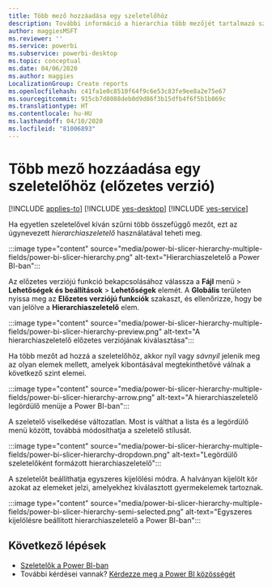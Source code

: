 ```yaml
---
title: Több mező hozzáadása egy szeletelőhöz
description: További információ a hierarchia több mezőjét tartalmazó szeletelő létrehozásáról.
author: maggiesMSFT
ms.reviewer: ''
ms.service: powerbi
ms.subservice: powerbi-desktop
ms.topic: conceptual
ms.date: 04/06/2020
ms.author: maggies
LocalizationGroup: Create reports
ms.openlocfilehash: c41fa1e0c8510f64f9c6e53c83fe9ee8a2e75e67
ms.sourcegitcommit: 915cb7d8088deb0d9d86f3b15dfb4f6f5b1b869c
ms.translationtype: HT
ms.contentlocale: hu-HU
ms.lasthandoff: 04/10/2020
ms.locfileid: "81006893"
---
```

# <a name="add-multiple-fields-to-a-slicer-preview"></a>Több mező hozzáadása egy szeletelőhöz (előzetes verzió)

[!INCLUDE [applies-to](../includes/applies-to.md)] [!INCLUDE [yes-desktop](../includes/yes-desktop.md)] [!INCLUDE [yes-service](../includes/yes-service.md)]

Ha egyetlen szeletelővel kíván szűrni több összefüggő mezőt, ezt az úgynevezett *hierarchiaszeletelő* használatával teheti meg. 

:::image type="content" source="media/power-bi-slicer-hierarchy-multiple-fields/power-bi-slicer-hierarchy.png" alt-text="Hierarchiaszeletelő a Power BI-ban":::

Az előzetes verziójú funkció bekapcsolásához válassza a **Fájl** menü > **Lehetőségek és beállítások** > **Lehetőségek** elemét. A **Globális** területen nyissa meg az **Előzetes verziójú funkciók** szakaszt, és ellenőrizze, hogy be van jelölve a **Hierarchiaszeletelő** elem.

:::image type="content" source="media/power-bi-slicer-hierarchy-multiple-fields/power-bi-slicer-hierarchy-preview.png" alt-text="A hierarchiaszeletelő előzetes verziójának kiválasztása":::

Ha több mezőt ad hozzá a szeletelőhöz, akkor nyíl vagy *sávnyíl* jelenik meg az olyan elemek mellett, amelyek kibontásával megtekinthetővé válnak a következő szint elemei.

:::image type="content" source="media/power-bi-slicer-hierarchy-multiple-fields/power-bi-slicer-hierarchy-arrow.png" alt-text="A hierarchiaszeletelő legördülő menüje a Power BI-ban":::
 
A szeletelő viselkedése változatlan. Most is válthat a lista és a legördülő menü között, továbbá módosíthatja a szeletelő stílusát.

:::image type="content" source="media/power-bi-slicer-hierarchy-multiple-fields/power-bi-slicer-hierarchy-dropdown.png" alt-text="Legördülő szeletelőként formázott hierarchiaszeletelő":::
 
A szeletelőt beállíthatja egyszeres kijelölési módra. A halványan kijelölt kör azokat az elemeket jelzi, amelyekhez kiválasztott gyermekelemek tartoznak.
 
:::image type="content" source="media/power-bi-slicer-hierarchy-multiple-fields/power-bi-slicer-hierarchy-semi-selected.png" alt-text="Egyszeres kijelölésre beállított hierarchiaszeletelő a Power BI-ban":::

## <a name="next-steps"></a>Következő lépések

- [Szeletelők a Power BI-ban](../visuals/power-bi-visualization-slicers.md)
- További kérdései vannak? [Kérdezze meg a Power BI közösségét](https://community.powerbi.com/)